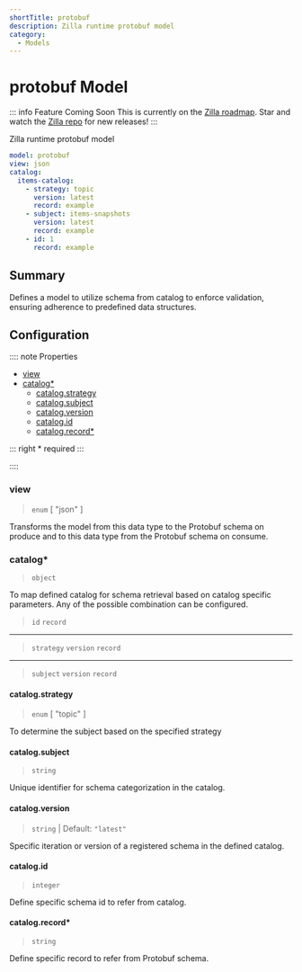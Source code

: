 ```yaml
---
shortTitle: protobuf
description: Zilla runtime protobuf model
category:
  - Models
---
```


# protobuf Model

::: info Feature Coming Soon <HopeIcon icon="fas fa-circle-right"/>
This is currently on the [Zilla roadmap](https://github.com/orgs/aklivity/projects/4). Star and watch the [Zilla repo](https://github.com/aklivity/zilla/releases) for new releases!
:::

Zilla runtime protobuf model

```yaml {1}
model: protobuf
view: json
catalog:
  items-catalog:
    - strategy: topic
      version: latest
      record: example
    - subject: items-snapshots
      version: latest
      record: example
    - id: 1
      record: example
```

## Summary

Defines a model to utilize schema from catalog to enforce validation, ensuring adherence to predefined data structures.

## Configuration

:::: note Properties

- [view](#view)
- [catalog\*](#catalog)
  - [catalog.strategy](#catalog-strategy)
  - [catalog.subject](#catalog-subject)
  - [catalog.version](#catalog-version)
  - [catalog.id](#catalog-id)
  - [catalog.record\*](#catalog-record)

::: right
\* required
:::

::::

### view

> `enum` [ "json" ]

Transforms the model from this data type to the Protobuf schema on produce and to this data type from the Protobuf schema on consume.

### catalog\*

> `object`

To map defined catalog for schema retrieval based on catalog specific parameters. Any of the possible combination can be configured.

> `id`
> `record`
-----
> `strategy`
> `version`
> `record`
-----
> `subject`
> `version`
> `record`

#### catalog.strategy

> `enum` [ "topic" ]

To determine the subject based on the specified strategy

#### catalog.subject

> `string`

Unique identifier for schema categorization in the catalog.

#### catalog.version

> `string` | Default: `"latest"`

Specific iteration or version of a registered schema in the defined catalog.

#### catalog.id

> `integer`

Define specific schema id to refer from catalog.

#### catalog.record\*

> `string`

Define specific record to refer from Protobuf schema.
